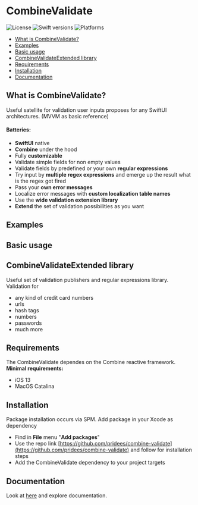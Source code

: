 # CombineValidate
![License](https://img.shields.io/badge/License-MIT-blue)
![Swift versions](https://img.shields.io/badge/Swift%20versions-5.3%20%7C%205.4%20%7C%205.5-red.svg)
![Platforms](https://img.shields.io/badge/Platforms-iOS%20%7C%20macOS-red.svg)

* [What is CombineValidate?](#what-is-combine-validate)
* [Examples](#examples)
* [Basic usage](#basic-usage)
* [CombineValidateExtended library](#combine-validate-extended-library)
* [Requirements](#requirements)
* [Installation](#installation)
* [Documentation](#documentation)

 
## What is CombineValidate?

Useful satellite for validation user inputs proposes for any SwiftUI architectures. (MVVM as basic reference)
#### Batteries:
- **SwiftUI** native
- **Combine** under the hood
- Fully **customizable**
- Validate simple fields for non empty values
- Validate fields by predefined or your own **regular expressions**
- Try input by **multiple regex expressions** and emerge up the result what is the regex got fired
- Pass your **own error messages**
- Localize error messages with **custom localization table names**
- Use the **wide validation extension library**
- **Extend** the set of validation possibilities as you want
 
## Examples


## Basic usage


## CombineValidateExtended library
Useful set of validation publishers and regular expressions library.
Validation for
- any kind of credit card numbers
- urls
- hash tags
- numbers
- passwords
- much more

## Requirements
The CombineValidate dependes on the Combine reactive framework. 
**Minimal requirements:**
- iOS 13
- MacOS Catalina

## Installation
Package installation occurs via SPM. 
Add package in your Xcode as dependency
- Find in **File** menu "**Add packages**"
- Use the repo link [https://github.com/pridees/combine-validate](https://github.com/pridees/combine-validate) and follow for installation steps
- Add the CombineValidate dependency to your project targets

## Documentation
Look at [here]() and explore documentation.
